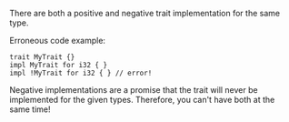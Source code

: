 There are both a positive and negative trait implementation for the same type.

Erroneous code example:

```compile_fail,E0751
trait MyTrait {}
impl MyTrait for i32 { }
impl !MyTrait for i32 { } // error!
```

Negative implementations are a promise that the trait will never be implemented
for the given types. Therefore, you can't have both at the same time!
